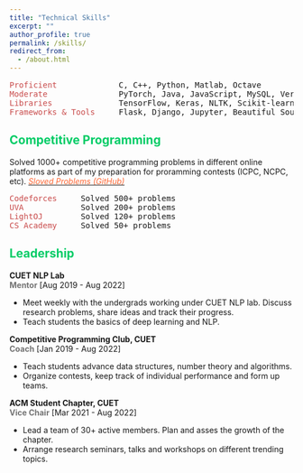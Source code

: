 ```yaml
---
title: "Technical Skills"
excerpt: ""
author_profile: true
permalink: /skills/
redirect_from: 
  - /about.html
---
```


<pre>
<span style="color:rgb(201, 76, 76)">Proficient</span>             C, C++, Python, Matlab, Octave 
<span style="color:rgb(201, 76, 76)">Moderate</span>               PyTorch, Java, JavaScript, MySQL, Verilog HDL
<span style="color:rgb(201, 76, 76)">Libraries</span>              TensorFlow, Keras, NLTK, Scikit-learn, Gensim, Pandas 
<span style="color:rgb(201, 76, 76)">Frameworks & Tools</span>     Flask, Django, Jupyter, Beautiful Soup, Git, Latex   
</pre>

## <font color="#00cc66"> Competitive Programming </font>

Solved 1000+ competitive programming problems in different online platforms as part of my preparation for proramming contests (ICPC, NCPC, etc). [*<font color="#ff6633"> Sloved Problems (GitHub)</font>*](https://github.com/omar-sharif03/Competitive-Programming)
<!-- 
<span style="color:rgb(201, 76, 76)">Codeforces</span>     Solved 500+ problems <a href="https://codeforces.com/profile/omar_sharif"><font color="#ff6633">[omar_sharif]</font></a> 
<span style="color:rgb(201, 76, 76)">UVA</span>            Solved 200+ problems <a href="https://uhunt.onlinejudge.org/id/479040"><font color="#ff6633">[cuet_fighter]</font></a>  
<span style="color:rgb(201, 76, 76)">LightOJ</span>        Solved 120+ problems <a href="https://lightoj.com/user/omar-sharif119"><font color="#ff6633">[omar-sharif]</font></a> 
<span style="color:rgb(201, 76, 76)">CS Academy</span>     Solved 120+ problems <a href="https://csacademy.com/user/omar_sharif"><font color="#ff6633">[omar_sharif]</font></a>  
-->


<pre>
<span style="color:rgb(201, 76, 76)">Codeforces</span>     Solved 500+ problems 
<span style="color:rgb(201, 76, 76)">UVA</span>            Solved 200+ problems 
<span style="color:rgb(201, 76, 76)">LightOJ</span>        Solved 120+ problems 
<span style="color:rgb(201, 76, 76)">CS Academy</span>     Solved 50+ problems
</pre>

## <font color="#00cc66"> Leadership </font>

**CUET NLP Lab**   
<b><font color= "#737373" >Mentor</font></b>  [Aug 2019 - Aug 2022] 

  * Meet weekly with the undergrads working under CUET NLP lab. Discuss research problems, share ideas and track their progress.
  * Teach students the basics of deep learning and NLP.

**Competitive Programming Club, CUET**    
<b><font color= "#737373" >Coach</font></b>  [Jan 2019 - Aug 2022] 

  * Teach students advance data structures, number theory and algorithms.
  * Organize contests, keep track of individual performance and form up teams. 

**ACM Student Chapter, CUET**    
<b><font color= "#737373" >Vice Chair</font></b>  [Mar 2021 - Aug 2022] 

  * Lead a team of 30+ active members. Plan and asses the growth of the chapter.
  * Arrange research seminars, talks and workshops on different trending topics. 
